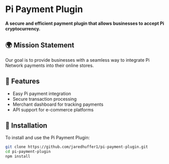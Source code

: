 # Pi Payment Plugin

**A secure and efficient payment plugin that allows businesses to accept Pi cryptocurrency.**

## 🌍 Mission Statement

Our goal is to provide businesses with a seamless way to integrate Pi Network payments into their online stores.

## 🚀 Features

- Easy Pi payment integration
- Secure transaction processing
- Merchant dashboard for tracking payments
- API support for e-commerce platforms

## 🔧 Installation

To install and use the Pi Payment Plugin:

```sh
git clone https://github.com/jaredhuffer1/pi-payment-plugin.git
cd pi-payment-plugin
npm install

```
